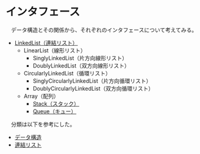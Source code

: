 # インタフェース

　データ構造とその関係から、それぞれのインタフェースについて考えてみる。

* [LinkedList（連結リスト）](https://ja.wikipedia.org/wiki/%E9%80%A3%E7%B5%90%E3%83%AA%E3%82%B9%E3%83%88)
	* LinearList（線形リスト）
		* SinglyLinkedList（片方向線形リスト）
		* DoublyLinkedList（双方向線形リスト）
	* CircularlyLinkedList（循環リスト）
	    * SinglyCircularlyLinkedList（片方向循環リスト）
	    * DoublyCircularlyLinkedList（双方向循環リスト）
	* Array（配列）
		* [Stack（スタック）](https://ja.wikipedia.org/wiki/%E3%82%B9%E3%82%BF%E3%83%83%E3%82%AF)
		* [Queue（キュー）](https://ja.wikipedia.org/wiki/キュー_\(コンピュータ\))

　分類は以下を参考にした。

* [データ構造](https://ja.wikipedia.org/wiki/データ構造)
* [連結リスト](https://ja.wikipedia.org/wiki/%E9%80%A3%E7%B5%90%E3%83%AA%E3%82%B9%E3%83%88)

